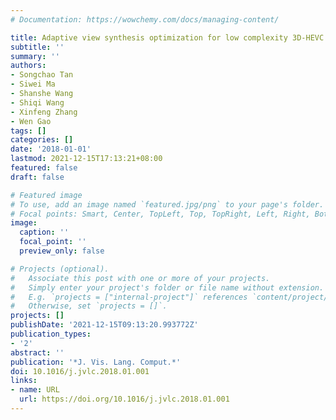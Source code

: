```yaml
---
# Documentation: https://wowchemy.com/docs/managing-content/

title: Adaptive view synthesis optimization for low complexity 3D-HEVC encoding
subtitle: ''
summary: ''
authors:
- Songchao Tan
- Siwei Ma
- Shanshe Wang
- Shiqi Wang
- Xinfeng Zhang
- Wen Gao
tags: []
categories: []
date: '2018-01-01'
lastmod: 2021-12-15T17:13:21+08:00
featured: false
draft: false

# Featured image
# To use, add an image named `featured.jpg/png` to your page's folder.
# Focal points: Smart, Center, TopLeft, Top, TopRight, Left, Right, BottomLeft, Bottom, BottomRight.
image:
  caption: ''
  focal_point: ''
  preview_only: false

# Projects (optional).
#   Associate this post with one or more of your projects.
#   Simply enter your project's folder or file name without extension.
#   E.g. `projects = ["internal-project"]` references `content/project/deep-learning/index.md`.
#   Otherwise, set `projects = []`.
projects: []
publishDate: '2021-12-15T09:13:20.993772Z'
publication_types:
- '2'
abstract: ''
publication: '*J. Vis. Lang. Comput.*'
doi: 10.1016/j.jvlc.2018.01.001
links:
- name: URL
  url: https://doi.org/10.1016/j.jvlc.2018.01.001
---
```

